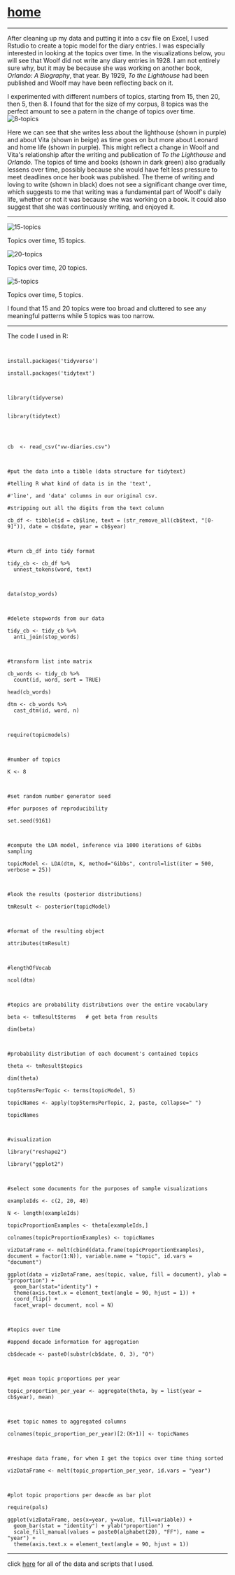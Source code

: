 # [home](https://paula-rodrigo.github.io/woolfdiaries.github.io/)
---

After cleaning up my data and putting it into a csv file on Excel, I used Rstudio to create a topic model for the diary entries. I was especially interested in looking at the topics over time. In the visualizations below, you will see that Woolf did not write any diary entries in 1928. I am not entirely sure why, but it may be because she was working on another book, *Orlando: A Biography*, that year. By 1929, *To the Lighthouse* had been published and Woolf may have been reflecting back on it.

I experimented with different numbers of topics, starting from 15, then 20, then 5, then 8. I found that for the size of my corpus, 8 topics was the perfect amount to see a patern in the change of topics over time.
![8-topics](vw-topicsovertime-8.png)

Here we can see that she writes less about the lighthouse (shown in purple) and about Vita (shown in beige) as time goes on but more about Leonard and home life (shown in purple). This might reflect a change in Woolf and Vita's relationship after the writing and publication of *To the Lighthouse* and *Orlando*. The topics of time and books (shown in dark green) also gradually lessens over time, possibly because she would have felt less pressure to meet deadlines once her book was published. The theme of writing and loving to write (shown in black) does not see a significant change over time, which suggests to me that writing was a fundamental part of Woolf's daily life, whether or not it was because she was working on a book. It could also suggest that she was continuously writing, and enjoyed it. 

---
![15-topics](vw-topics-year.png)
<div>Topics over time, 15 topics.</div>

![20-topics](vw-topicsovertime-20.png)
<div>Topics over time, 20 topics.</div>

![5-topics](vw-5-topics.png)
<div>Topics over time, 5 topics.</div>

I found that 15 and 20 topics were too broad and cluttered to see any meaningful patterns while 5 topics was too narrow.

---
The code I used in R:
<p><code>
<br>install.packages('tidyverse')
<br>install.packages('tidytext')
  <br>
<br>library(tidyverse)</br>
<br>library(tidytext)</br>
<br>
<br>cb  <- read_csv("vw-diaries.csv")
<br>
<br>#put the data into a tibble (data structure for tidytext)
<br>#telling R what kind of data is in the 'text',
<br>#'line', and 'data' columns in our original csv.
<br>#stripping out all the digits from the text column
<br>cb_df <- tibble(id = cb$line, text = (str_remove_all(cb$text, "[0-9]")), date = cb$date, year = cb$year)
<br>
<br>#turn cb_df into tidy format
<br>tidy_cb <- cb_df %>%
  unnest_tokens(word, text)
  <br>
<br>data(stop_words)
<br>
<br>#delete stopwords from our data
<br>tidy_cb <- tidy_cb %>%
  anti_join(stop_words)
  <br>
<br>#transform list into matrix
<br>cb_words <- tidy_cb %>%
  count(id, word, sort = TRUE)
<br>head(cb_words)
<br>dtm <- cb_words %>%
  cast_dtm(id, word, n)
  <br>
<br>require(topicmodels)
<br>
<br>#number of topics
<br>K <- 8
<br>
<br>#set random number generator seed
<br>#for purposes of reproducibility
<br>set.seed(9161)
<br>
<br>#compute the LDA model, inference via 1000 iterations of Gibbs sampling
<br>topicModel <- LDA(dtm, K, method="Gibbs", control=list(iter = 500, verbose = 25))
<br>
<br>#look the results (posterior distributions)
<br>tmResult <- posterior(topicModel)
<br>
<br>#format of the resulting object
<br>attributes(tmResult)
<br>
<br>#lengthOfVocab
<br>ncol(dtm)
<br>
<br>#topics are probability distributions over the entire vocabulary
<br>beta <- tmResult$terms   # get beta from results
<br>dim(beta)
<br>
<br>#probability distribution of each document's contained topics
<br>theta <- tmResult$topics
<br>dim(theta)  
<br>top5termsPerTopic <- terms(topicModel, 5)
<br>topicNames <- apply(top5termsPerTopic, 2, paste, collapse=" ")
<br>topicNames
<br>
<br>#visualization
<br>library("reshape2")
<br>library("ggplot2")
<br>
<br>#select some documents for the purposes of sample visualizations
<br>exampleIds <- c(2, 20, 40)
<br>N <- length(exampleIds)
<br>topicProportionExamples <- theta[exampleIds,]
<br>colnames(topicProportionExamples) <- topicNames
<br>vizDataFrame <- melt(cbind(data.frame(topicProportionExamples), document = factor(1:N)), variable.name = "topic", id.vars = "document")  
<br>ggplot(data = vizDataFrame, aes(topic, value, fill = document), ylab = "proportion") +
  geom_bar(stat="identity") +
  theme(axis.text.x = element_text(angle = 90, hjust = 1)) +  
  coord_flip() +
  facet_wrap(~ document, ncol = N)
  <br>
<br>#topics over time
<br>#append decade information for aggregation
<br>cb$decade <- paste0(substr(cb$date, 0, 3), "0")
<br>
<br>#get mean topic proportions per year
<br>topic_proportion_per_year <- aggregate(theta, by = list(year = cb$year), mean)
<br>
<br>#set topic names to aggregated columns
<br>colnames(topic_proportion_per_year)[2:(K+1)] <- topicNames
<br>
<br>#reshape data frame, for when I get the topics over time thing sorted
<br>vizDataFrame <- melt(topic_proportion_per_year, id.vars = "year")
<br>
<br>#plot topic proportions per deacde as bar plot
<br>require(pals)
<br>ggplot(vizDataFrame, aes(x=year, y=value, fill=variable)) +
  geom_bar(stat = "identity") + ylab("proportion") +
  scale_fill_manual(values = paste0(alphabet(20), "FF"), name = "year") +
  theme(axis.text.x = element_text(angle = 90, hjust = 1))
</code></p>
  
---

click [here](https://github.com/paula-rodrigo/week-six/tree/master/vw-diaries-r) for all of the data and scripts that I used.
